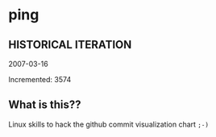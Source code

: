 # ping

## HISTORICAL ITERATION
2007-03-16

Incremented: 3574

## What is this?? 
Linux skills to hack the github commit visualization chart `;-)`
